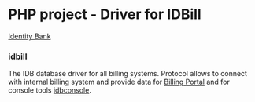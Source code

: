 # PHP project - Driver for IDBill

[Identity Bank](https://www.identitybank.eu)

### idbill
The IDB database driver for all billing systems. Protocol allows to connect with internal billing system and provide data for [Billing Portal](https://github.com/IdentityBank/Php_billingportal) and for  console tools [idbconsole](https://github.com/IdentityBank/Php_idbconsole).
